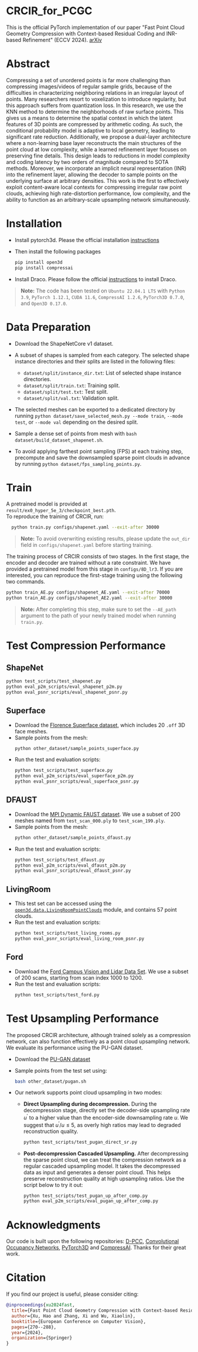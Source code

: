 # CRCIR_for_PCGC
This is the official PyTorch implementation of our paper "Fast Point Cloud Geometry Compression with Context-based Residual Coding and INR-based Refinement" (ECCV 2024). [arXiv](https://arxiv.org/pdf/2408.02966)
# Abstract
Compressing a set of unordered points is far more challenging than compressing images/videos of regular sample grids, because of the
difficulties in characterizing neighboring relations in an irregular layout of points. Many researchers resort to voxelization to introduce regularity, but this approach suffers from quantization loss. In this research, we use the KNN method to determine the neighborhoods of raw surface points. This gives us a means to determine the spatial context in which the latent features of 3D points are compressed by arithmetic coding. As such, the conditional probability model is adaptive to local geometry, leading to significant rate reduction. Additionally, we propose a dual-layer architecture where a non-learning base layer reconstructs the main structures
of the point cloud at low complexity, while a learned refinement layer focuses on preserving fine details. This design leads to reductions in model complexity and coding latency by two orders of magnitude compared to SOTA methods. Moreover, we incorporate an implicit neural representation (INR) into the refinement layer, allowing the decoder to sample points on the underlying surface at arbitrary densities. This work is the first to effectively exploit content-aware local contexts for compressing irregular raw point clouds, achieving high rate-distortion performance, low complexity, and the ability to function as an arbitrary-scale upsampling network simultaneously.
# Installation
* Install pytorch3d. Please the official installation [instructions](https://github.com/facebookresearch/pytorch3d/blob/main/INSTALL.md)

* Then install the following packages
  ```bash
  pip install open3d
  pip install compressai
  ````
* Install Draco. Please follow the official [instructions](https://github.com/google/draco) to install Draco.

> **Note:** The code has been tested on `Ubuntu 22.04.1 LTS` with `Python 3.9`, `PyTorch 1.12.1`, `CUDA 11.6`, `CompressAI 1.2.6`, `PyTorch3D 0.7.0`, and `Open3D 0.17.0`.
# Data Preparation
* Download the ShapeNetCore v1 dataset.
  
* A subset of shapes is sampled from each category. The selected shape instance directories and their splits are listed in the following files:

  - `dataset/split/instance_dir.txt`: List of selected shape instance directories.
  - `dataset/split/train.txt`: Training split.
  - `dataset/split/test.txt`: Test split.
  - `dataset/split/val.txt`: Validation split.
* The selected meshes can be exported to a dedicated directory by running `python dataset/save_selected_mesh.py --mode train`, `--mode test`, or `--mode val` depending on the desired split. 
* Sample a dense set of points from mesh with `bash dataset/build_dataset_shapenet.sh`.
* To avoid applying farthest point sampling (FPS) at each training step, precompute and save the downsampled sparse point clouds in advance by running `python dataset/fps_sampling_points.py`.
  
#  Train
A pretrained model is provided at `result/ex0_hyper_5e_3/checkpoint_best.pth`.  
To reproduce the training of CRCIR, run:
```bash
  python train.py configs/shapenet.yaml --exit-after 30000
````
> **Note:** To avoid overwriting existing results, please update the `out_dir` field in `configs/shapenet.yaml` before starting training.

The training process of CRCIR consists of two stages. In the first stage, the encoder and decoder are trained without a rate constraint. We have provided a pretrained model from this stage in `configs/8D_lr3`. 
If you are interested, you can reproduce the first-stage training using the following two commands. 
```bash
python train_AE.py configs/shapenet_AE.yaml --exit-after 70000
python train_AE.py configs/shapenet_AE2.yaml --exit-after 30000
````
> **Note:** After completing this step, make sure to set the `--AE_path` argument to the path of your newly trained model when running `train.py`.

#  Test Compression Performance
## ShapeNet
```bash
python test_scripts/test_shapenet.py
python eval_p2m_scripts/eval_shapenet_p2m.py
python eval_psnr_scripts/eval_shapenet_psnr.py
````
## Superface
  
* Download the [Florence Superface dataset](https://www.micc.unifi.it/resources/datasets/florence-superface/), which includes 20 `.off` 3D face meshes.
* Sample points from the mesh:
  ```bash
  python other_dataset/sample_points_superface.py
  ````
* Run the test and evaluation scripts:
  ```bash
  python test_scripts/test_superface.py
  python eval_p2m_scripts/eval_superface_p2m.py
  python eval_psnr_scripts/eval_superface_psnr.py
  ````
## DFAUST
* Download the [MPI Dynamic FAUST dataset](https://dfaust.is.tue.mpg.de/index.html). We use a subset of 200 meshes named from `test_scan_000.ply` to `test_scan_199.ply`. 
* Sample points from the mesh:
  ```bash
  python other_dataset/sample_points_dfaust.py
  ````
* Run the test and evaluation scripts:
  ```bash
  python test_scripts/test_dfaust.py
  python eval_p2m_scripts/eval_dfaust_p2m.py
  python eval_psnr_scripts/eval_dfaust_psnr.py
  ````
## LivingRoom
* This test set can be accessed using the [`open3d.data.LivingRoomPointClouds`](https://www.open3d.org/docs/release/python_api/open3d.data.html) module, and contains 57 point clouds.
* Run the test and evaluation scripts:
  ```bash
  python test_scripts/test_living_rooms.py
  python eval_psnr_scripts/eval_living_room_psnr.py
  ````
## Ford
* Download the [Ford Campus Vision and Lidar Data Set](https://robots.engin.umich.edu/SoftwareData/Ford). We use a subset of 200 scans, starting from scan index 1000 to 1200.
* Run the test and evaluation scripts:
  ```bash
  python test_scripts/test_ford.py
  ````
#  Test Upsampling Performance
The proposed CRCIR architecture, although trained solely as a compression network, can also function effectively as a point cloud upsampling network. We evaluate its performance using the PU-GAN dataset.

* Download the [PU-GAN dataset](https://drive.google.com/file/d/1BNqjidBVWP0_MUdMTeGy1wZiR6fqyGmC/view)
* Sample points from the test set using:
  ```bash
  bash other_dataset/pugan.sh
  ````
* Our network supports point cloud upsampling in two modes:

  - **Direct Upsampling during decompression.** During the decompression stage, directly set the decoder-side upsampling rate $u^{\prime}$ to a higher value than the encoder-side downsampling rate $u$. We suggest that $u^{\prime} / u \leq 5$, as overly high ratios may lead to degraded reconstruction quality. 
    ```bash
    python test_scripts/test_pugan_direct_sr.py
    ````
  - **Post-decompression Cascaded Upsampling.** After decompressing the sparse point cloud, we can treat the compression network as a regular cascaded upsampling model. It takes the decompressed data as input and generates a denser point cloud. This helps preserve reconstruction quality at high upsampling ratios. Use the script below to try it out:
    ```bash
    python test_scripts/test_pugan_up_after_comp.py
    python eval_p2m_scripts/eval_pugan_up_after_comp.py
    ````
#  Acknowledgments
Our code is built upon the following repositories: [D-PCC](https://github.com/yunhe20/D-PCC), [Convolutional Occupancy Networks](https://github.com/autonomousvision/convolutional_occupancy_networks), [PyTorch3D](https://github.com/facebookresearch/pytorch3d) and [CompressAI](https://github.com/InterDigitalInc/CompressAI). Thanks for their great work.
#  Citation
If you find our project is useful, please consider citing:
```bibtex
@inproceedings{xu2024fast,
  title={Fast Point Cloud Geometry Compression with Context-based Residual Coding and INR-based Refinement},
  author={Xu, Hao and Zhang, Xi and Wu, Xiaolin},
  booktitle={European Conference on Computer Vision},
  pages={270--288},
  year={2024},
  organization={Springer}
}
